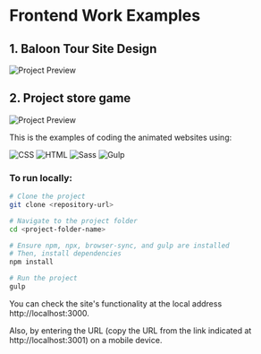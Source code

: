 # Frontend Work Examples
## 1. Baloon Tour Site Design

![Project Preview](https://github.com/AMRedichkina/Frontend-work-samples/blob/main/assets/Preview_first_sample.gif)

## 2. Project store game

![Project Preview](https://github.com/AMRedichkina/Frontend-work-samples/blob/main/assets/Preview_second_sample.gif)

This is the examples of coding the animated websites using:

![CSS](https://img.shields.io/badge/-CSS-1572B6?style=flat-square&logo=css3&logoColor=white)
![HTML](https://img.shields.io/badge/-HTML-E34F26?style=flat-square&logo=html5&logoColor=white)
![Sass](https://img.shields.io/badge/-Sass-CC6699?style=flat-square&logo=sass&logoColor=white)
![Gulp](https://img.shields.io/badge/-Gulp-CF4647?style=flat-square&logo=gulp&logoColor=white)


### To run locally:
```bash
# Clone the project
git clone <repository-url>

# Navigate to the project folder
cd <project-folder-name>

# Ensure npm, npx, browser-sync, and gulp are installed
# Then, install dependencies
npm install

# Run the project
gulp
```
You can check the site's functionality at the local address http://localhost:3000.

Also, by entering the URL (copy the URL from the link indicated at http://localhost:3001) on a mobile device.

